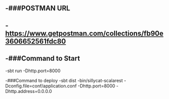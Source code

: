 -###POSTMAN URL
-
-https://www.getpostman.com/collections/fb90e3606652561fdc80
-
-###Command to Start
-
-sbt run -Dhttp.port=8000

-###Command to deploy
-sbt dist
-bin/sillycat-scalarest -Dconfig.file=conf/application.conf -Dhttp.port=8000 -Dhttp.address=0.0.0.0